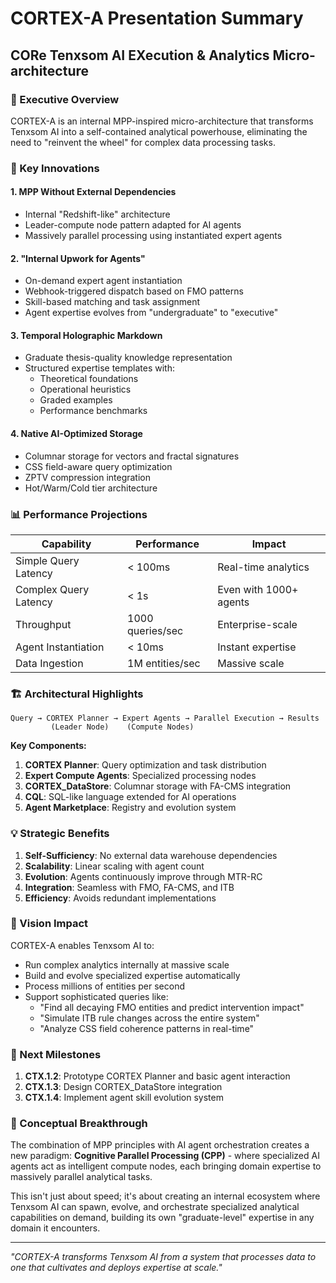 # CORTEX-A Presentation Summary
## CORe Tenxsom AI EXecution & Analytics Micro-architecture

### 🎯 Executive Overview

CORTEX-A is an internal MPP-inspired micro-architecture that transforms Tenxsom AI into a self-contained analytical powerhouse, eliminating the need to "reinvent the wheel" for complex data processing tasks.

### 🔑 Key Innovations

#### 1. **MPP Without External Dependencies**
- Internal "Redshift-like" architecture 
- Leader-compute node pattern adapted for AI agents
- Massively parallel processing using instantiated expert agents

#### 2. **"Internal Upwork for Agents"**
- On-demand expert agent instantiation
- Webhook-triggered dispatch based on FMO patterns
- Skill-based matching and task assignment
- Agent expertise evolves from "undergraduate" to "executive"

#### 3. **Temporal Holographic Markdown**
- Graduate thesis-quality knowledge representation
- Structured expertise templates with:
  - Theoretical foundations
  - Operational heuristics
  - Graded examples
  - Performance benchmarks

#### 4. **Native AI-Optimized Storage**
- Columnar storage for vectors and fractal signatures
- CSS field-aware query optimization
- ZPTV compression integration
- Hot/Warm/Cold tier architecture

### 📊 Performance Projections

| Capability | Performance | Impact |
|------------|-------------|---------|
| Simple Query Latency | < 100ms | Real-time analytics |
| Complex Query Latency | < 1s | Even with 1000+ agents |
| Throughput | 1000 queries/sec | Enterprise-scale |
| Agent Instantiation | < 10ms | Instant expertise |
| Data Ingestion | 1M entities/sec | Massive scale |

### 🏗️ Architectural Highlights

```
Query → CORTEX Planner → Expert Agents → Parallel Execution → Results
         (Leader Node)    (Compute Nodes)
```

**Key Components:**
1. **CORTEX Planner**: Query optimization and task distribution
2. **Expert Compute Agents**: Specialized processing nodes
3. **CORTEX_DataStore**: Columnar storage with FA-CMS integration
4. **CQL**: SQL-like language extended for AI operations
5. **Agent Marketplace**: Registry and evolution system

### 💡 Strategic Benefits

1. **Self-Sufficiency**: No external data warehouse dependencies
2. **Scalability**: Linear scaling with agent count
3. **Evolution**: Agents continuously improve through MTR-RC
4. **Integration**: Seamless with FMO, FA-CMS, and ITB
5. **Efficiency**: Avoids redundant implementations

### 🔮 Vision Impact

CORTEX-A enables Tenxsom AI to:
- Run complex analytics internally at massive scale
- Build and evolve specialized expertise automatically
- Process millions of entities per second
- Support sophisticated queries like:
  - "Find all decaying FMO entities and predict intervention impact"
  - "Simulate ITB rule changes across the entire system"
  - "Analyze CSS field coherence patterns in real-time"

### 🚀 Next Milestones

1. **CTX.1.2**: Prototype CORTEX Planner and basic agent interaction
2. **CTX.1.3**: Design CORTEX_DataStore integration
3. **CTX.1.4**: Implement agent skill evolution system

### 💭 Conceptual Breakthrough

The combination of MPP principles with AI agent orchestration creates a new paradigm: **Cognitive Parallel Processing (CPP)** - where specialized AI agents act as intelligent compute nodes, each bringing domain expertise to massively parallel analytical tasks.

This isn't just about speed; it's about creating an internal ecosystem where Tenxsom AI can spawn, evolve, and orchestrate specialized analytical capabilities on demand, building its own "graduate-level" expertise in any domain it encounters.

---

*"CORTEX-A transforms Tenxsom AI from a system that processes data to one that cultivates and deploys expertise at scale."*